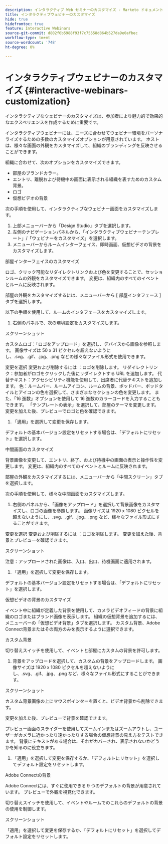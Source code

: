 ```yaml
---
description: インタラクティブ Web セミナーのカスタマイズ - Marketo ドキュメント – 製品ドキュメント
title: インタラクティブウェビナーのカスタマイズ
hide: true
hidefromtoc: true
feature: Interactive Webinars
source-git-commit: d802f6b5988f93f7c75558d864b527da9e0afbec
workflow-type: tm+mt
source-wordcount: '748'
ht-degree: 0%

---
```


# インタラクティブウェビナーのカスタマイズ {#interactive-webinars-customization}

インタラクティブなウェビナーのカスタマイズは、参加者により魅力的で効果的なエクスペリエンスを作成するために重要です。

インタラクティブウェビナーには、ニーズに合わせてウェビナー環境をパーソナライズするための多数のカスタマイズオプションが用意されています。 ホストは、様々な画面の外観をカスタマイズして、組織のブランディングを反映させることができます。

組織に合わせて、次のオプションをカスタマイズできます。
* 部屋のブランドカラー。
* エントリ、離脱および待機中の画面に表示される組織を表すためのカスタム背景。
* ロゴ
* 仮想ビデオの背景

次の手順を使用して、インタラクティブなウェビナー画面をカスタマイズします。

1. 上部メニューバーから「Design Studio」タブを選択します。
1. 左側のナビゲーションパネルから、「インタラクティブウェビナーテンプレート」/「ウェビナーをカスタマイズ」を選択します。
1. メニューバーからルームインターフェイス、即時画面、仮想ビデオの背景をカスタマイズします。

部屋インターフェイスのカスタマイズ

ロゴ、クリック可能なリダイレクトリンクおよび色を変更することで、セッションルームの外観をカスタマイズできます。 変更は、組織内のすべてのイベントとルームに反映されます。

部屋の外観をカスタマイズするには、メニューバーから [ 部屋インタフェース ] タブを選択します。

以下の手順を使用して、ルームのインタフェースをカスタマイズします。

1. 右側のパネルで、次の環境設定をカスタマイズします。

スクリーンショット

カスタムロゴ：「ロゴをアップロード」を選択し、デバイスから画像を参照します。 画像サイズは 50 x 31 ピクセルを超えないようにし、.svg、.gif、.jpg、.png などの様々なファイル形式を使用できます。

変更を選択   変更および削除するには   ：ロゴを削除します。
リダイレクトリンク：参加者がロゴをクリックした後にリダイレクトする URL を追加します。
代替テキスト：アクセシビリティ機能を使用して、出席者に代替テキストを追加します。
色：ルームバー、ルームアイコン、ルームの背景、ポッドバー、ポッドタイルとアイコンの色を選択して、さまざまなセクションの色を変更します。
また、「16 進数」オプションを使用して 16 進数のカラーコードを入力することもできます。
「テンプレートの表示」を選択して、部屋のテーマを変更します。
変更を加えた後、プレビューでロゴと色を確認できます。

1. 「適用」を選択して変更を保存します。

デフォルトの基本バージョン設定をリセットする場合は、「デフォルトにリセット」を選択します。

中間画面のカスタマイズ

背景画像を変更して、エントリ、終了、および待機中の画面の表示と操作性を変更します。 変更は、組織内のすべてのイベントとルームに反映されます。

部屋の外観をカスタマイズするには、メニューバーから「中間スクリーン」タブを選択します。

次の手順を使用して、様々な中間画面をカスタマイズします。

1. 右側のパネルから、「画像をアップロード」を選択して背景画像をカスタマイズし、ロゴの画像を参照します。 画像サイズは 1920 x 1080 ピクセルを超えないようにし、.svg、.gif、.jpg、.png など、様々なファイル形式にすることができます。

変更を選択   変更および削除するには   ：ロゴを削除します。
変更を加えた後、背景とプレビューを確認できます。

スクリーンショット

注意：アップロードされた画像は、入口、出口、待機画面に適用されます。

1. 「適用」を選択して変更を保存します。

デフォルトの基本バージョン設定をリセットする場合は、「デフォルトにリセット」を選択します。

仮想ビデオの背景のカスタマイズ

イベント中に組織が定義した背景を使用して、カメラビデオフィードの背景に組織のロゴまたはブランド画像を表示します。 組織の仮想背景を追加するには、メニューバーの「仮想ビデオ背景」タブを選択します。 カスタム背景、Adobe Connect背景またはその両方のみを表示するように選択できます。

カスタム背景

切り替えスイッチを使用して、イベントと部屋にカスタムの背景を許可します。

1. 背景をアップロードを選択して、カスタムの背景をアップロードします。 画像サイズは 1920 x 1080 ピクセルを超えないようにし、.svg、.gif、.jpg、.png など、様々なファイル形式にすることができます。

スクリーンショット

カスタム背景画像の上にマウスポインターを置くと、ビデオ背景から削除できます。

変更を加えた後、プレビューで背景を確認できます。

プレビュー画面のスライダーを使用してズームインまたはズームアウトし、ユーザーがカメラに近かったり遠かったりする場合の仮想背景の見え方をテストできます。 背景にテキストがある場合は、それがカバーされ、表示されないかどうかを知るのに役立ちます。

1. 「適用」を選択して変更を保存するか、「デフォルトにリセット」を選択してデフォルト設定をリセットします。

Adobe Connectの背景

Adobe Connectには、すぐに使用できる 9 つのデフォルトの背景が用意されています。 プレビューで外観を視覚化できます。

切り替えスイッチを使用して、イベントやルームでのこれらのデフォルトの背景の使用を制御します。

スクリーンショット

「適用」を選択して変更を保存するか、「デフォルトにリセット」を選択してデフォルト設定をリセットします。
